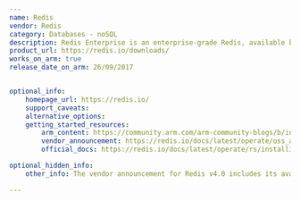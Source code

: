 ```yaml
---
name: Redis
vendor: Redis
category: Databases - noSQL
description: Redis Enterprise is an enterprise-grade Redis, available both on-premises and in the cloud. Redis Enterprise simplifies operations, scaling, and multi-tenancy, includes many integrations, and provides multiple tiers of support.
product_url: https://redis.io/downloads/
works_on_arm: true
release_date_on_arm: 26/09/2017


optional_info:
    homepage_url: https://redis.io/
    support_caveats:
    alternative_options:
    getting_started_resources:
        arm_content: https://community.arm.com/arm-community-blogs/b/infrastructure-solutions-blog/posts/redis-on-aws-graviton2
        vendor_announcement: https://redis.io/docs/latest/operate/oss_and_stack/reference/arm/
        official_docs: https://redis.io/docs/latest/operate/rs/installing-upgrading/install/install-on-linux/

optional_hidden_info:
    other_info: The vendor announcement for Redis v4.0 includes its availability for Redis Enterprise. Kindly refer the official [blog](https://redis.io/blog/redis-4-0-availability-redis-enterprise/).

---
```

